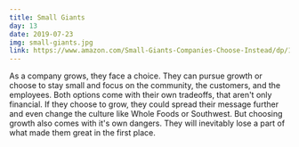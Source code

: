 ```yaml
---
title: Small Giants
day: 13
date: 2019-07-23
img: small-giants.jpg
link: https://www.amazon.com/Small-Giants-Companies-Choose-Instead/dp/1591840937/
---
```


As a company grows, they face a choice. They can pursue growth or choose to stay
small and focus on the community, the customers, and the employees. Both options
come with their own tradeoffs, that aren't only financial. If they choose to
grow, they could spread their message further and even change the culture like 
Whole Foods or Southwest. But choosing growth also comes with it's own dangers.
They will inevitably lose a part of what made them great in the first place.
